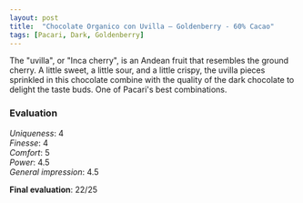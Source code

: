 ```yaml
---
layout: post
title:  "Chocolate Organico con Uvilla – Goldenberry - 60% Cacao"
tags: [Pacari, Dark, Goldenberry] 
---
```


The "uvilla", or "Inca cherry", is an Andean fruit that resembles the ground cherry. A little sweet, a little sour, and a little crispy, the uvilla pieces sprinkled in this chocolate combine with the quality of the dark chocolate to delight the taste buds. One of Pacari's best combinations.

### Evaluation

_Uniqueness_: 4  
_Finesse_: 4  
_Comfort_: 5  
_Power_: 4.5  
_General impression_: 4.5

**Final evaluation**: 22/25